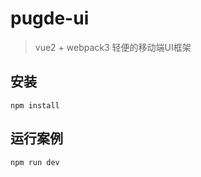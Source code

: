 # pugde-ui

> vue2 + webpack3 轻便的移动端UI框架

## 安装
```shell
npm install
```

## 运行案例
```shell
npm run dev
```
